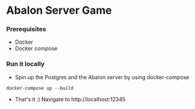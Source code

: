 # Abalon Server Game

### Prerequisites
* Docker
* Docker compose

### Run it locally

* Spin up the Postgres and the Abalon server by using docker-compose
```
docker-compose up --build
```
* That's it :) Navigate to http://localhost:12345